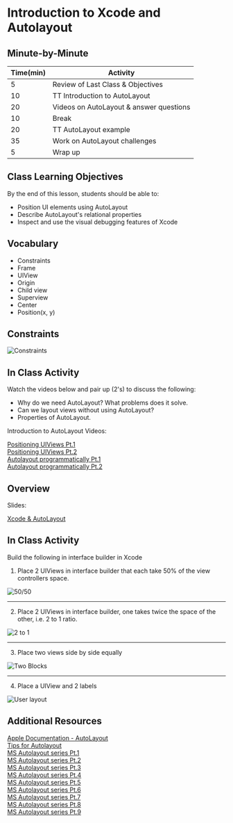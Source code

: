 # Introduction to Xcode and Autolayout

## Minute-by-Minute

| **Time(min)** | **Activity**                            |
| ------------- | ----------------------------------------|
| 5             | Review of Last Class & Objectives       |
| 10            | TT Introduction to AutoLayout           |
| 20            | Videos on AutoLayout & answer questions |
| 10            | Break                                   |
| 20            | TT AutoLayout example                   |
| 35            | Work on AutoLayout challenges           |
| 5             | Wrap up                                 |


## Class Learning Objectives

By the end of this lesson, students should be able to:

- Position UI elements using AutoLayout
- Describe AutoLayout's relational properties
- Inspect and use the visual debugging features of Xcode

## Vocabulary

- Constraints
- Frame
- UIView
- Origin
- Child view
- Superview
- Center
- Position(x, y)

## Constraints

![Constraints](assets/apple-constraint.png)

## In Class Activity

Watch the videos below and pair up (2's) to discuss the following:
  - Why do we need AutoLayout? What problems does it solve.
  - Can we layout views without using AutoLayout?
  - Properties of AutoLayout.

Introduction to AutoLayout Videos:

[Positioning UIViews Pt.1](https://www.youtube.com/watch?v=t_lmUi_E-70&t=37s)<br>
[Positioning UIViews Pt.2](https://www.youtube.com/watch?v=3GPnG5jsKS8&feature=youtu.be)<br>
[Autolayout programmatically Pt.1](https://www.youtube.com/watch?v=PYqaVQlKT0A)<br>
[Autolayout programmatically Pt.2](https://www.youtube.com/watch?v=qdzjCEl3ATg)<br>

## Overview

Slides:

[Xcode & AutoLayout](https://docs.google.com/presentation/d/1NPCWrzL29k2xn7b78ANqTy-MsXUliMxWwvSjySxI9jc/edit?usp=sharing)

## In Class Activity

Build the following in interface builder in Xcode

1. Place 2 UIViews in interface builder that each take 50% of the view controllers space.


![50/50](assets/5050.png)

----------------

2. Place 2 UIViews in interface builder, one takes twice the space of the other, i.e. 2 to 1 ratio.

![2 to 1](assets/2to1.png)


----------------

3. Place two views side by side equally

![Two Blocks](assets/twoBlocks.png)

---------------

4. Place a UIView and 2 labels

![User layout](assets/userLayout.png)


## Additional Resources

[Apple Documentation - AutoLayout](https://developer.apple.com/library/content/documentation/UserExperience/Conceptual/AutolayoutPG/index.html)<br>
[Tips for Autolayout](https://blog.supereasyapps.com/30-auto-layout-best-practices/)<br>
[MS Autolayout series Pt.1](https://www.youtube.com/watch?v=MEhDeQurPqg)<br>
[MS Autolayout series Pt.2](https://www.youtube.com/watch?v=evILiMVw01E)<br>
[MS Autolayout series Pt.3](https://www.youtube.com/watch?v=lsi68I_DwVQ&t=1082s)<br>
[MS Autolayout series Pt.4](https://www.youtube.com/watch?v=d-Ukb0MOfy8)<br>
[MS Autolayout series Pt.5](https://www.youtube.com/watch?v=bunRUPlr83Y)<br>
[MS Autolayout series Pt.6](https://www.youtube.com/watch?v=38o--ZMWqHc)<br>
[MS Autolayout series Pt.7](https://www.youtube.com/watch?v=LvRln-abo0U)<br>
[MS Autolayout series Pt.8](https://www.youtube.com/watch?v=lq19vkSJ03M&t=637s)<br>
[MS Autolayout series Pt.9](https://www.youtube.com/watch?v=ORLd596Kz2k)
